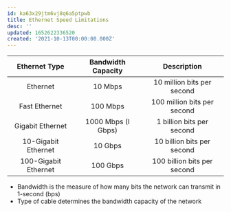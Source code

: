 ```yaml
---
id: ka63x29jtm6vj8q6a5ptpwb
title: Ethernet Speed Limitations
desc: ''
updated: 1652622336520
created: '2021-10-13T00:00:00.000Z'
---
```


<table>
<thead>
<tr class="header">
<th style="text-align: center;">Ethernet Type</th>
<th style="text-align: center;">Bandwidth Capacity</th>
<th style="text-align: center;">Description</th>
</tr>
</thead>
<tbody>
<tr class="odd">
<td style="text-align: center;">Ethernet</td>
<td style="text-align: center;">10 Mbps</td>
<td style="text-align: center;">10 million bits per second</td>
</tr>
<tr class="even">
<td style="text-align: center;">Fast Ethernet</td>
<td style="text-align: center;">100 Mbps</td>
<td style="text-align: center;">100 million bits per second</td>
</tr>
<tr class="odd">
<td style="text-align: center;">Gigabit Ethernet</td>
<td style="text-align: center;">1000 Mbps (I Gbps)</td>
<td style="text-align: center;">1 billion bits per second</td>
</tr>
<tr class="even">
<td style="text-align: center;">10-Gigabit Ethernet</td>
<td style="text-align: center;">10 Gbps</td>
<td style="text-align: center;">10 billion bits per second</td>
</tr>
<tr class="odd">
<td style="text-align: center;">100-Gigabit Ethernet</td>
<td style="text-align: center;">100 Gbps</td>
<td style="text-align: center;">100 billion bits per second</td>
</tr>
</tbody>
</table>

- Bandwidth is the measure of how many bits the network can transmit in 1-second (bps)
- Type of cable determines the bandwidth capacity of the network
